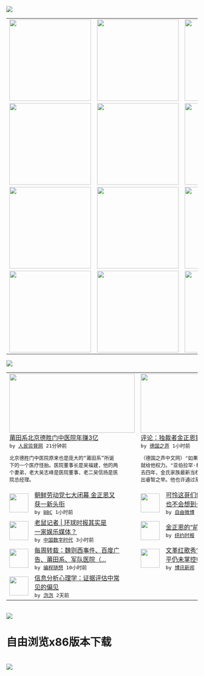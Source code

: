 

<a href="https://github.com/greatfire/z/raw/master/FreeBrowser.apk"><img src="https://raw.githubusercontent.com/greatfire/wiki/master/x/header.png" /></a><table><tr><td width="262" align="center" valign="center"><a href="https://github.com/greatfire/wiki/wiki/nyt" title="纽约时报中文网 国际纵览"><img src="https://raw.githubusercontent.com/greatfire/wiki/master/x/nyt_flag.png" width="215"/></a></td><td width="262" align="center" valign="center"><a href="https://github.com/greatfire/wiki/wiki/dw" title=""><img src="https://raw.githubusercontent.com/greatfire/wiki/master/x/dw_flag.png" width="215"/></a></td><td width="262" align="center" valign="center"><a href="https://github.com/greatfire/wiki/wiki/rmjd" title=""><img src="https://raw.githubusercontent.com/greatfire/wiki/master/x/rmjd_flag.png" width="215"/></a></td></tr><tr><td width="262" align="center" valign="center"><a href="https://github.com/paopaonetizen/website" title="泡泡 - 未经审查的互联网信息"><img src="https://raw.githubusercontent.com/greatfire/wiki/master/x/pp_flag.png" width="215"/></a></td><td width="262" align="center" valign="center"><a href="https://github.com/getlantern/mirror" title="以及自由微博和GreatFire.org官方中文论坛"><img src="https://raw.githubusercontent.com/greatfire/wiki/master/x/lantern_flag.png" width="215"/></a></td><td width="262" align="center" valign="center"><a href="https://github.com/cdtmirrors/m/" title=""><img src="https://raw.githubusercontent.com/greatfire/wiki/master/x/cdt_flag.png" width="215"/></a></td></tr><tr><td width="262" align="center" valign="center"><a href="https://github.com/program-think/blog" title="编程随想的博客"><img src="https://raw.githubusercontent.com/greatfire/wiki/master/x/pt_flag.png" width="215"/></a></td><td width="262" align="center" valign="center"><a href="https://github.com/greatfire/wiki/wiki/bbc" title=""><img src="https://raw.githubusercontent.com/greatfire/wiki/master/x/bbc_flag.png" width="215"/></a></td><td width="262" align="center" valign="center"><a href="https://github.com/freeweibo/s" title="自由微博 - 匿名和不受屏蔽的新浪微博搜索"><img src="https://raw.githubusercontent.com/greatfire/wiki/master/x/fw_flag.png" width="215"/></a></td></tr><tr><td width="262" align="center" valign="center"><a href="https://github.com/greatfire/wiki/wiki/google" title=""><img src="https://raw.githubusercontent.com/greatfire/wiki/master/x/google_flag.png" width="215"/></a></td><td width="262" align="center" valign="center"><a href="https://github.com/bxnews/boxun" title=""><img src="https://raw.githubusercontent.com/greatfire/wiki/master/x/bx_flag.png" width="215"/></a></td><td width="262" align="center" valign="center"><a href="https://github.com/greatfire/wiki/wiki/open-source" title="欢迎访问GreatFire.org开发者项目网站"><img src="https://raw.githubusercontent.com/greatfire/wiki/master/x/open-source_flag.png" width="215"/></a></td></tr></table><img src="https://raw.githubusercontent.com/greatfire/wiki/master/x/newsfeed text.png" /><table cols="4"><tr><td colspan="2" width="380"><a href="http://www.rmjdw.com//tebiebaodao/20160509/15530.html"><img src="https://raw.githubusercontent.com/greatfire/wiki/master/x/rmjd_logo_b.png" width="330" height="156"/></a></br><a href="http://www.rmjdw.com//tebiebaodao/20160509/15530.html">莆田系北京德胜门中医院年赚3亿 </a></br><kbd> by <a href="http://www.rmjdw.com/">人民监督网</a> 21分钟前 </kbd></br><pre>北京德胜门中医院原来也是庞大的“莆田系”所诞<br/>下的一个医疗怪胎。医院董事长是吴福建，他的两<br/>个妻弟，老大吴志峰是医院董事，老二吴信扬是医<br/>院总经理。</pre></td><td colspan="2" width="380"><a href="http://dw.com/p/1IkV2?maca=chi-GK-text-greatfire-all-chinese-15625-xml-mrss"><img src="http://www.dw.com/image/0,,19243487_302,00.jpg" width="330" height="156"/></a></br><a href="http://dw.com/p/1IkV2?maca=chi-GK-text-greatfire-all-chinese-15625-xml-mrss">评论：独裁者金正恩错过了历史机遇</a></br><kbd> by <a href="http://dw.de">德国之声</a> 1小时前 </kbd></br><pre>（德国之声中文网）"如果想测试一个人的品格，<br/>就给他权力。"亚伯拉罕·林肯曾经这样说过。过<br/>去四年，金氏家族最新当权者没有利用巨大权力做<br/>出睿智之举。他也许通过系统性...</pre></td></tr><tr><td><img src="http://a.files.bbci.co.uk/worldservice/live/assets/images/2016/05/08/160508032134_kim_jong-un_party_conference_144x81_afp_nocredit.jpg" width="50" height="50"/></td><td width="280"><a href="http://www.bbc.com/zhongwen/simp/world/2016/05/160509_korea_kim_jung_un_new_title">朝鲜劳动党七大闭幕 金正恩又<br/>获一新头衔</a></br><kbd> by <a href="http://www.bbc.co.uk/zhongwen/simp">BBC</a> 1小时前 </kbd></td><td><img src="http://ww1.sinaimg.cn/large/6b1991c7jw1f3pa840c13j20hs2c7na5.jpg" width="50" height="50"/></td><td width="280"><a href="https://freeweibo.com/weibo/3973320691192442">可怜这哥们9点出门的时候怎么<br/>也不会想到一个小时的时...</a></br><kbd> by <a href="https://freeweibo.com/">自由微博</a> 2小时前 </kbd></td></tr><tr><td><img src="https://raw.githubusercontent.com/greatfire/wiki/master/x/cdt_logo.png" width="50" height="50"/></td><td width="280"><a href="http://feedproxy.google.com/~r/chinadigitaltimes/yqjh/~3/Ow8_AXvUQBQ/">老鼠记者 | 环球时报其实是<br/>一家娱乐媒体？</a></br><kbd> by <a href="http://chinadigitaltimes.net/chinese/">中国数字时代</a> 3小时前 </kbd></td><td><img src="https://static01.nyt.com/images/2016/05/09/opinion/09heng/09heng-articleLarge.jpg" width="50" height="50"/></td><td width="280"><a href="https://d7odklm2qes9e.cloudfront.net/opinion/20160509/c09heng/">金正恩的“前进”道路（漫画）</a></br><kbd> by <a href="http://m.cn.nytimes.com/">纽约时报</a> 10小时前 </kbd></td></tr><tr><td><img src="https://lh5.googleusercontent.com/TrrQPTe4daihdQAkIoubxaVbX2-bwHlx7EBiGuOLDmdqrEupJTJG16xVMEsBxvo6oeZoLuJjBdRoA5VAz-5m_CIS0rHQt4V0cIJMpYYQuRdJgKdH1aFT-XYcmalttQaCr-PxcfYDPes" width="50" height="50"/></td><td width="280"><a href="http://feedproxy.google.com/~r/programthink/~3/lyLSIkQnnrc/weekly-share-101.html">每周转载：魏则西事件、百度广<br/>告、莆田系、军队医院（...</a></br><kbd> by <a href="http://program-think.blogspot.com">编程随想</a> 10小时前 </kbd></td><td><img src="http://www.boxun.com/news/images/2016/05/201605090215china1.jpg" width="50" height="50"/></td><td width="280"><a href="http://www.boxun.com/news/gb/china/2016/05/201605090215.shtml">文革红歌秀“高级黑”显示习近<br/>平仍未掌控中宣部请看博...</a></br><kbd> by <a href="http://www.boxun.com">博讯新闻</a> 1天前 </kbd></td></tr><tr><td><img src="https://raw.githubusercontent.com/greatfire/wiki/master/x/pp_logo.png" width="50" height="50"/></td><td width="280"><a href="https://pao-pao.net/article/692">信息分析心理学：证据评估中常<br/>见的偏见</a></br><kbd> by <a href="https://pao-pao.net">泡泡</a> 2天前 </kbd></td></table></br><a href="https://github.com/greatfire/z/raw/master/FreeBrowser.apk"><img src="https://raw.githubusercontent.com/greatfire/wiki/master/x/download app.png" /></a><h1>自由浏览x86版本下载<h1><a href="https://github.com/greatfire/z/raw/master/FreeBrowser-x86.apk"><img src="https://raw.githubusercontent.com/greatfire/images/master/fb86.qr.png" /></a>